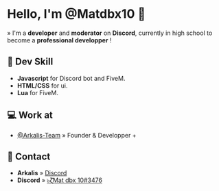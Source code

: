 # Hello, I'm @Matdbx10 👋
» I'm a **developer** and **moderator** on __Discord__, currently in high school to become a **professional developper** !

## 📡 Dev Skill
- **Javascript** for Discord bot and FiveM.
- **HTML/CSS** for ui.
- **Lua** for FiveM.

## 💻 Work at
- [@Arkalis-Team](https://github.com/Arkalis-Team) » Founder & Developper +

## 📌 Contact
- **Arkalis** » [Discord](https://discord.gg/uk7ww4QMn6)
- **Discord** » [๖̶ζ͜͡Mat dbx 10#3476](https://discord.com/users/634442174305402883/)
